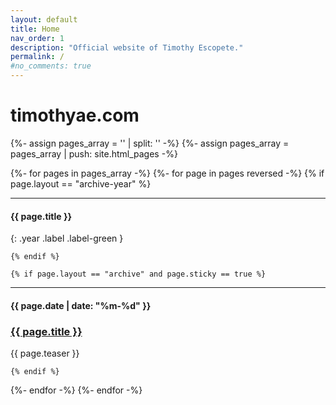 ```yaml
---
layout: default
title: Home
nav_order: 1
description: "Official website of Timothy Escopete."
permalink: /
#no_comments: true
---
```


<h1>timothyae.com</h1>

{%- assign pages_array = '' | split: '' -%}
{%- assign pages_array = pages_array | push: site.html_pages -%}

{%- for pages in pages_array -%}
  {%- for page in pages reversed -%}
    {% if page.layout == "archive-year" %} 

----
#### {{ page.title }}
{: .year .label .label-green }

    {% endif %}

    {% if page.layout == "archive" and page.sticky == true %} 

----
<h4 class="date label">{{ page.date | date: "%m-%d" }}</h4>
<h3 class="break-link"><a href="{{ page.permalink }}">{{ page.title }}</a></h3>
<p class="teaser">{{ page.teaser }}</p>

    {% endif %}

  {%- endfor -%}
{%- endfor -%}
